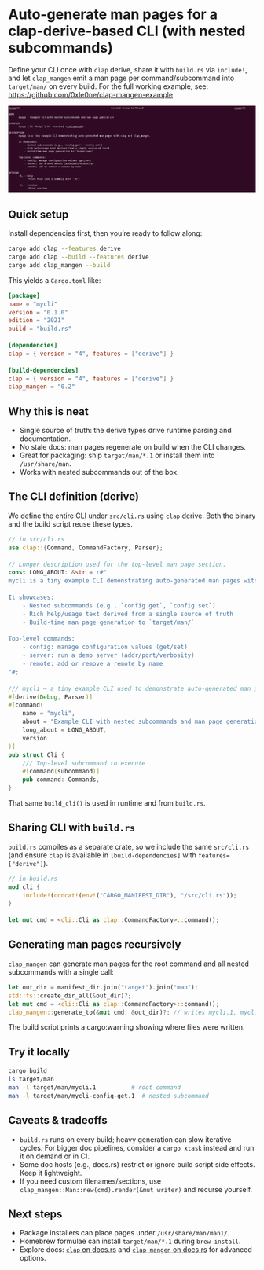 # Auto-generate man pages for a clap-derive-based CLI (with nested subcommands)

Define your CLI once with `clap` derive, share it with `build.rs` via `include!`, and let `clap_mangen` emit a man page per command/subcommand into `target/man/` on every build. For the full working example, see: https://github.com/0xle0ne/clap-mangen-example

<img src="./static/image.png" alt="clap_mangen logo" />

## Quick setup

Install dependencies first, then you’re ready to follow along:

```sh
cargo add clap --features derive
cargo add clap --build --features derive
cargo add clap_mangen --build
```

This yields a `Cargo.toml` like:

```toml
[package]
name = "mycli"
version = "0.1.0"
edition = "2021"
build = "build.rs"

[dependencies]
clap = { version = "4", features = ["derive"] }

[build-dependencies]
clap = { version = "4", features = ["derive"] }
clap_mangen = "0.2"
```

## Why this is neat

- Single source of truth: the derive types drive runtime parsing and documentation.
- No stale docs: man pages regenerate on build when the CLI changes.
- Great for packaging: ship `target/man/*.1` or install them into `/usr/share/man`.
- Works with nested subcommands out of the box.

## The CLI definition (derive)

We define the entire CLI under `src/cli.rs` using `clap` derive. Both the binary and the build script reuse these types.

```rust
// in src/cli.rs
use clap::{Command, CommandFactory, Parser};

// Longer description used for the top-level man page section.
const LONG_ABOUT: &str = r#"
mycli is a tiny example CLI demonstrating auto-generated man pages with clap and clap_mangen.

It showcases:
    - Nested subcommands (e.g., `config get`, `config set`)
    - Rich help/usage text derived from a single source of truth
    - Build-time man page generation to `target/man/`

Top-level commands:
    - config: manage configuration values (get/set)
    - server: run a demo server (addr/port/verbosity)
    - remote: add or remove a remote by name
"#;

/// mycli — a tiny example CLI used to demonstrate auto-generated man pages.
#[derive(Debug, Parser)]
#[command(
    name = "mycli",
    about = "Example CLI with nested subcommands and man page generation",
    long_about = LONG_ABOUT,
    version
)]
pub struct Cli {
    /// Top-level subcommand to execute
    #[command(subcommand)]
    pub command: Commands,
}
```

That same `build_cli()` is used in runtime and from `build.rs`.

## Sharing CLI with `build.rs`

`build.rs` compiles as a separate crate, so we include the same `src/cli.rs` (and ensure `clap` is available in `[build-dependencies]` with `features=["derive"]`).

```rust
// in build.rs
mod cli {
	include!(concat!(env!("CARGO_MANIFEST_DIR"), "/src/cli.rs"));
}

let mut cmd = <cli::Cli as clap::CommandFactory>::command();
```

## Generating man pages recursively

`clap_mangen` can generate man pages for the root command and all nested subcommands with a single call:

```rust
let out_dir = manifest_dir.join("target").join("man");
std::fs::create_dir_all(&out_dir)?;
let mut cmd = <cli::Cli as clap::CommandFactory>::command();
clap_mangen::generate_to(&mut cmd, &out_dir)?; // writes mycli.1, mycli-config.1, mycli-config-get.1, etc.
```

The build script prints a cargo:warning showing where files were written.

## Try it locally

```bash
cargo build
ls target/man
man -l target/man/mycli.1          # root command
man -l target/man/mycli-config-get.1  # nested subcommand
```

## Caveats & tradeoffs

- `build.rs` runs on every build; heavy generation can slow iterative cycles. For bigger doc pipelines, consider a `cargo xtask` instead and run it on demand or in CI.
- Some doc hosts (e.g., docs.rs) restrict or ignore build script side effects. Keep it lightweight.
- If you need custom filenames/sections, use `clap_mangen::Man::new(cmd).render(&mut writer)` and recurse yourself.

## Next steps

- Package installers can place pages under `/usr/share/man/man1/`.
- Homebrew formulae can install `target/man/*.1` during `brew install`.
- Explore docs: [`clap` on docs.rs](https://docs.rs/clap) and [`clap_mangen` on docs.rs](https://docs.rs/clap_mangen) for advanced options.
